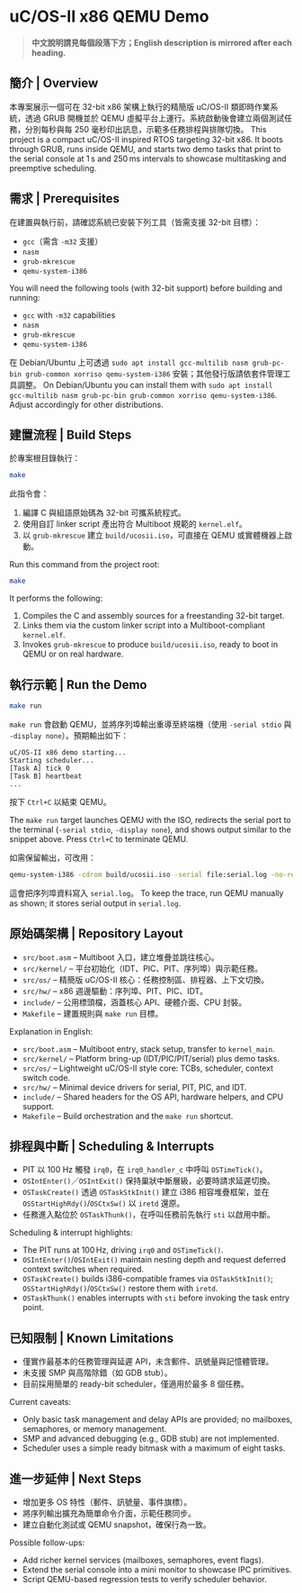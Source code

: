 # uC/OS-II x86 QEMU Demo

> **中文說明請見每個段落下方；English description is mirrored after each heading.**

## 簡介 | Overview
本專案展示一個可在 32-bit x86 架構上執行的精簡版 uC/OS-II 類即時作業系統，透過 GRUB 開機並於 QEMU 虛擬平台上運行。系統啟動後會建立兩個測試任務，分別每秒與每 250 毫秒印出訊息，示範多任務排程與排隊切換。
This project is a compact uC/OS-II inspired RTOS targeting 32-bit x86. It boots through GRUB, runs inside QEMU, and starts two demo tasks that print to the serial console at 1 s and 250 ms intervals to showcase multitasking and preemptive scheduling.

## 需求 | Prerequisites
在建置與執行前，請確認系統已安裝下列工具（皆需支援 32-bit 目標）：
- `gcc`（需含 `-m32` 支援）
- `nasm`
- `grub-mkrescue`
- `qemu-system-i386`

You will need the following tools (with 32-bit support) before building and running:
- `gcc` with `-m32` capabilities
- `nasm`
- `grub-mkrescue`
- `qemu-system-i386`

在 Debian/Ubuntu 上可透過 `sudo apt install gcc-multilib nasm grub-pc-bin grub-common xorriso qemu-system-i386` 安裝；其他發行版請依套件管理工具調整。
On Debian/Ubuntu you can install them with `sudo apt install gcc-multilib nasm grub-pc-bin grub-common xorriso qemu-system-i386`. Adjust accordingly for other distributions.

## 建置流程 | Build Steps
於專案根目錄執行：
```bash
make
```
此指令會：
1. 編譯 C 與組語原始碼為 32-bit 可攜系統程式。
2. 使用自訂 linker script 產出符合 Multiboot 規範的 `kernel.elf`。
3. 以 `grub-mkrescue` 建立 `build/ucosii.iso`，可直接在 QEMU 或實體機器上啟動。

Run this command from the project root:
```bash
make
```
It performs the following:
1. Compiles the C and assembly sources for a freestanding 32-bit target.
2. Links them via the custom linker script into a Multiboot-compliant `kernel.elf`.
3. Invokes `grub-mkrescue` to produce `build/ucosii.iso`, ready to boot in QEMU or on real hardware.

## 執行示範 | Run the Demo
```bash
make run
```
`make run` 會啟動 QEMU，並將序列埠輸出重導至終端機（使用 `-serial stdio` 與 `-display none`）。預期輸出如下：
```
uC/OS-II x86 demo starting...
Starting scheduler...
[Task A] tick 0
[Task B] heartbeat
...
```
按下 `Ctrl+C` 以結束 QEMU。

The `make run` target launches QEMU with the ISO, redirects the serial port to the terminal (`-serial stdio`, `-display none`), and shows output similar to the snippet above. Press `Ctrl+C` to terminate QEMU.

如需保留輸出，可改用：
```bash
qemu-system-i386 -cdrom build/ucosii.iso -serial file:serial.log -no-reboot -no-shutdown -display none
```
這會把序列埠資料寫入 `serial.log`。
To keep the trace, run QEMU manually as shown; it stores serial output in `serial.log`.

## 原始碼架構 | Repository Layout
- `src/boot.asm` – Multiboot 入口，建立堆疊並跳往核心。
- `src/kernel/` – 平台初始化（IDT、PIC、PIT、序列埠）與示範任務。
- `src/os/` – 精簡版 uC/OS-II 核心：任務控制區、排程器、上下文切換。
- `src/hw/` – x86 週邊驅動：序列埠、PIT、PIC、IDT。
- `include/` – 公用標頭檔，涵蓋核心 API、硬體介面、CPU 封裝。
- `Makefile` – 建置規則與 `make run` 目標。

Explanation in English:
- `src/boot.asm` – Multiboot entry, stack setup, transfer to `kernel_main`.
- `src/kernel/` – Platform bring-up (IDT/PIC/PIT/serial) plus demo tasks.
- `src/os/` – Lightweight uC/OS-II style core: TCBs, scheduler, context switch code.
- `src/hw/` – Minimal device drivers for serial, PIT, PIC, and IDT.
- `include/` – Shared headers for the OS API, hardware helpers, and CPU support.
- `Makefile` – Build orchestration and the `make run` shortcut.

## 排程與中斷 | Scheduling & Interrupts
- PIT 以 100 Hz 觸發 `irq0`，在 `irq0_handler_c` 中呼叫 `OSTimeTick()`。
- `OSIntEnter()`／`OSIntExit()` 保持巢狀中斷層級，必要時請求延遲切換。
- `OSTaskCreate()` 透過 `OSTaskStkInit()` 建立 i386 相容堆疊框架，並在 `OSStartHighRdy()`/`OSCtxSw()` 以 `iretd` 還原。
- 任務進入點位於 `OSTaskThunk()`，在呼叫任務前先執行 `sti` 以啟用中斷。

Scheduling & interrupt highlights:
- The PIT runs at 100 Hz, driving `irq0` and `OSTimeTick()`.
- `OSIntEnter()`/`OSIntExit()` maintain nesting depth and request deferred context switches when required.
- `OSTaskCreate()` builds i386-compatible frames via `OSTaskStkInit()`; `OSStartHighRdy()`/`OSCtxSw()` restore them with `iretd`.
- `OSTaskThunk()` enables interrupts with `sti` before invoking the task entry point.

## 已知限制 | Known Limitations
- 僅實作最基本的任務管理與延遲 API，未含郵件、訊號量與記憶體管理。
- 未支援 SMP 與高階除錯（如 GDB stub）。
- 目前採用簡單的 ready-bit scheduler，僅適用於最多 8 個任務。

Current caveats:
- Only basic task management and delay APIs are provided; no mailboxes, semaphores, or memory management.
- SMP and advanced debugging (e.g., GDB stub) are not implemented.
- Scheduler uses a simple ready bitmask with a maximum of eight tasks.

## 進一步延伸 | Next Steps
- 增加更多 OS 特性（郵件、訊號量、事件旗標）。
- 將序列輸出擴充為簡單命令介面，示範任務同步。
- 建立自動化測試或 QEMU snapshot，確保行為一致。

Possible follow-ups:
- Add richer kernel services (mailboxes, semaphores, event flags).
- Extend the serial console into a mini monitor to showcase IPC primitives.
- Script QEMU-based regression tests to verify scheduler behavior.
